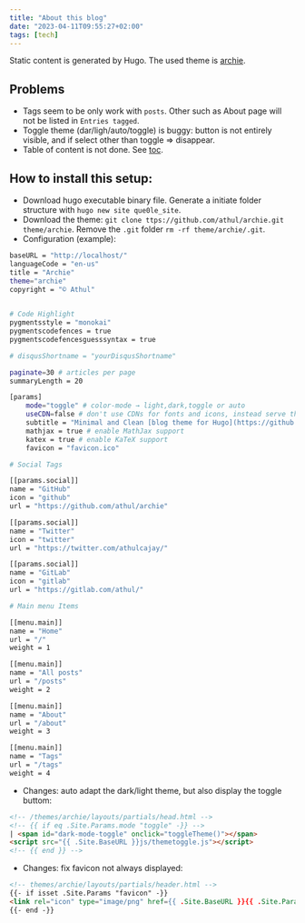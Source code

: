 ```yaml
---
title: "About this blog"
date: "2023-04-11T09:55:27+02:00"
tags: [tech]
---
```


Static content is generated by Hugo. The used theme is [archie](https://github.com/athul/archie).

## Problems
- Tags seem to be only work with `posts`. Other such as About page will not be listed in `Entries tagged`.
- Toggle theme (dar/ligh/auto/toggle) is buggy: button is not entirely visible, and if select other than toggle => disappear.
- Table of content is not done. See [toc](https://gohugo.io/content-management/toc/).

## How to install this setup:
- Download hugo executable binary file. Generate a initiate folder structure with `hugo new site que0le_site`.
- Download the theme: `git clone ttps://github.com/athul/archie.git theme/archie`. Remove the `.git` folder `rm -rf theme/archie/.git`.
- Configuration (example):

```bash
baseURL = "http://localhost/"
languageCode = "en-us"
title = "Archie"
theme="archie"
copyright = "© Athul"
    

# Code Highlight
pygmentsstyle = "monokai"
pygmentscodefences = true
pygmentscodefencesguesssyntax = true

# disqusShortname = "yourDisqusShortname"

paginate=30 # articles per page
summaryLength = 20

[params]
	mode="toggle" # color-mode → light,dark,toggle or auto
	useCDN=false # don't use CDNs for fonts and icons, instead serve them locally.
	subtitle = "Minimal and Clean [blog theme for Hugo](https://github.com/athul/archie)"
	mathjax = true # enable MathJax support
	katex = true # enable KaTeX support
    favicon = "favicon.ico"

# Social Tags

[[params.social]]
name = "GitHub"
icon = "github"
url = "https://github.com/athul/archie"

[[params.social]]
name = "Twitter"
icon = "twitter"
url = "https://twitter.com/athulcajay/"

[[params.social]]
name = "GitLab"
icon = "gitlab"
url = "https://gitlab.com/athul/"

# Main menu Items

[[menu.main]]
name = "Home"
url = "/"
weight = 1

[[menu.main]]
name = "All posts"
url = "/posts"
weight = 2

[[menu.main]]
name = "About"
url = "/about"
weight = 3

[[menu.main]]
name = "Tags"
url = "/tags"
weight = 4
```
- Changes: auto adapt the dark/light theme, but also display the toggle buttom:
```html
<!-- /themes/archie/layouts/partials/head.html -->
<!-- {{ if eq .Site.Params.mode "toggle" -}} -->
| <span id="dark-mode-toggle" onclick="toggleTheme()"></span>
<script src="{{ .Site.BaseURL }}js/themetoggle.js"></script>
<!-- {{ end }} -->
```

- Changes: fix favicon not always displayed:
```html
<!-- themes/archie/layouts/partials/header.html -->
{{- if isset .Site.Params "favicon" -}}
<link rel="icon" type="image/png" href={{ .Site.BaseURL }}{{ .Site.Params.favicon }} />
{{- end -}}
```